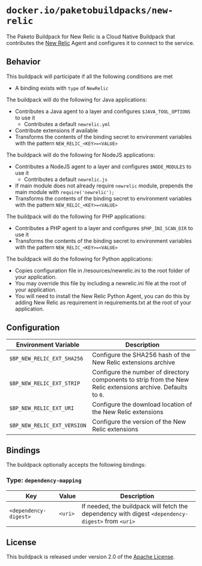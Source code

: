 # `docker.io/paketobuildpacks/new-relic`
The Paketo Buildpack for New Relic is a Cloud Native Buildpack that contributes the [New Relic][n] Agent and configures it to connect to the service.

[n]: https://newrelic.com

## Behavior
This buildpack will participate if all the following conditions are met

* A binding exists with `type` of `NewRelic`

The buildpack will do the following for Java applications:

* Contributes a Java agent to a layer and configures `$JAVA_TOOL_OPTIONS` to use it
  * Contributes a default `newrelic.yml`
* Contribute extensions if available
* Transforms the contents of the binding secret to environment variables with the pattern `NEW_RELIC_<KEY>=<VALUE>`

The buildpack will do the following for NodeJS applications:

* Contributes a NodeJS agent to a layer and configures `$NODE_MODULES` to use it
  * Contributes a default `newrelic.js`
* If main module does not already require `newrelic` module, prepends the main module with `require('newrelic');`
* Transforms the contents of the binding secret to environment variables with the pattern `NEW_RELIC_<KEY>=<VALUE>`

The buildpack will do the following for PHP applications:

* Contributes a PHP agent to a layer and configures `$PHP_INI_SCAN_DIR` to use it
* Transforms the contents of the binding secret to environment variables with the pattern `NEW_RELIC_<KEY>=<VALUE>`

The buildpack will do the following for Python applications:

* Copies configuration file in /resources/newrelic.ini to the root folder of your application.
* You may override this file by including a newrelic.ini file at the root of your application.
* You will need to install the New Relic Python Agent, you can do this by adding New Relic as requirement in requirements.txt at the root of your application.

## Configuration
| Environment Variable | Description
| -------------------- | -----------
| `$BP_NEW_RELIC_EXT_SHA256` | Configure the SHA256 hash of the New Relic extensions archive
| `$BP_NEW_RELIC_EXT_STRIP` | Configure the number of directory components to strip from the New Relic extensions archive. Defaults to `0`.
| `$BP_NEW_RELIC_EXT_URI` | Configure the download location of the New Relic extensions
| `$BP_NEW_RELIC_EXT_VERSION` | Configure the version of the New Relic extensions

## Bindings
The buildpack optionally accepts the following bindings:

### Type: `dependency-mapping`
|Key                   | Value   | Description
|----------------------|---------|------------
|`<dependency-digest>` | `<uri>` | If needed, the buildpack will fetch the dependency with digest `<dependency-digest>` from `<uri>`

## License

This buildpack is released under version 2.0 of the [Apache License][a].

[a]: http://www.apache.org/licenses/LICENSE-2.0
